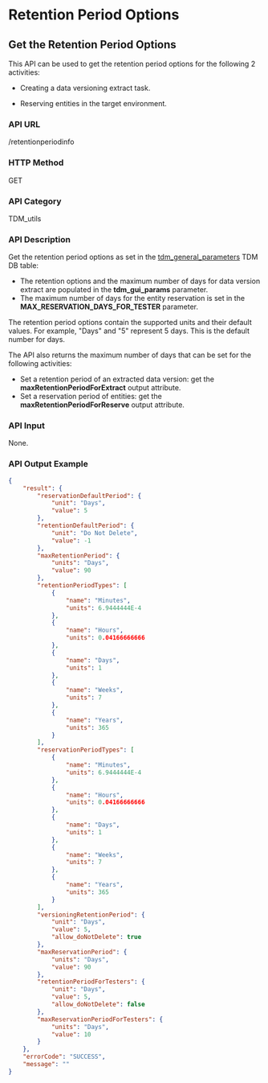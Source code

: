 # Retention Period Options

## Get the Retention Period Options

This API can be used to get the retention period options for the following 2 activities:

- Creating a data versioning extract task.

- Reserving entities in the target environment.   

### API URL

/retentionperiodinfo

### HTTP Method

GET

### API Category

TDM_utils

### API Description

Get the retention period options as set in the [tdm_general_parameters](/articles/TDM/tdm_configuration/02_tdmdb_general_parameters.md) TDM DB table:

- The retention options and the maximum number of days for data version extract are populated in the **tdm_gui_params** parameter.
- The maximum number of days for the entity reservation is set in the **MAX_RESERVATION_DAYS_FOR_TESTER** parameter.

The retention period options contain the supported units and their default values. For example, "Days" and "5" represent 5 days. This is the default number for days.

The API also returns the maximum number of days that can be set for the following activities:

- Set a retention period of an extracted data version: get the **maxRetentionPeriodForExtract** output attribute.
- Set a reservation period of entities: get the **maxRetentionPeriodForReserve** output attribute.

### API Input

None.

### API Output Example

```json
{
    "result": {
        "reservationDefaultPeriod": {
            "unit": "Days",
            "value": 5
        },
        "retentionDefaultPeriod": {
            "unit": "Do Not Delete",
            "value": -1
        },
        "maxRetentionPeriod": {
            "units": "Days",
            "value": 90
        },
        "retentionPeriodTypes": [
            {
                "name": "Minutes",
                "units": 6.9444444E-4
            },
            {
                "name": "Hours",
                "units": 0.04166666666
            },
            {
                "name": "Days",
                "units": 1
            },
            {
                "name": "Weeks",
                "units": 7
            },
            {
                "name": "Years",
                "units": 365
            }
        ],
		"reservationPeriodTypes": [
            {
                "name": "Minutes",
                "units": 6.9444444E-4
            },
            {
                "name": "Hours",
                "units": 0.04166666666
            },
            {
                "name": "Days",
                "units": 1
            },
            {
                "name": "Weeks",
                "units": 7
            },
            {
                "name": "Years",
                "units": 365
            }
        ],
        "versioningRetentionPeriod": {
            "unit": "Days",
            "value": 5,
            "allow_doNotDelete": true
        },
        "maxReservationPeriod": {
            "units": "Days",
            "value": 90
        },
        "retentionPeriodForTesters": {
            "unit": "Days",
            "value": 5,
            "allow_doNotDelete": false
        },
        "maxReservationPeriodForTesters": {
            "units": "Days",
            "value": 10
        }
    },
    "errorCode": "SUCCESS",
    "message": ""
}
```

